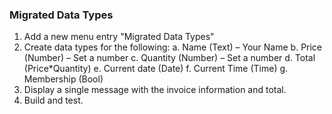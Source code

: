 ﻿### Migrated Data Types
1.	Add a new menu entry "Migrated Data Types"
2.	Create data types for the following:
    a.	Name (Text) – Your Name
    b.	Price (Number) – Set a number
    c.	Quantity (Number) – Set a number
    d.	Total (Price*Quantity)
    e.	Current date (Date)
    f.	Current Time (Time)
    g.	Membership (Bool)
3.	Display a single message with the invoice information and total.
4.	Build and test.
